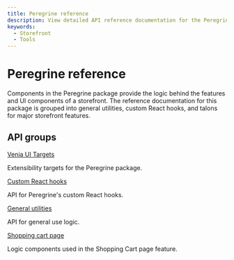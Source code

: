 ```yaml
---
title: Peregrine reference
description: View detailed API reference documentation for the Peregrine package in the PWA Studio framework.
keywords:
  - Storefront
  - Tools
---
```


# Peregrine reference

Components in the Peregrine package provide the logic behind the features and UI components of a storefront.
The reference documentation for this package is grouped into general utilities, custom React hooks, and talons for major storefront features.

<DiscoverBlock width="100%" slots="heading, link, text"/>

## API groups

[Venia UI Targets](/api/peregrine/targets/)

Extensibility targets for the Peregrine package.

<DiscoverBlock width="100%" slots="link, text"/>

[Custom React hooks](/api/peregrine/hooks/)

API for Peregrine's custom React hooks.

<DiscoverBlock width="100%" slots="link, text"/>

[General utilities](/api/peregrine/components-and-utilities/)

API for general use logic.

<DiscoverBlock width="100%" slots="link, text"/>

[Shopping cart page](/api/peregrine/talons/CartPage/)

Logic components used in the Shopping Cart page feature.
